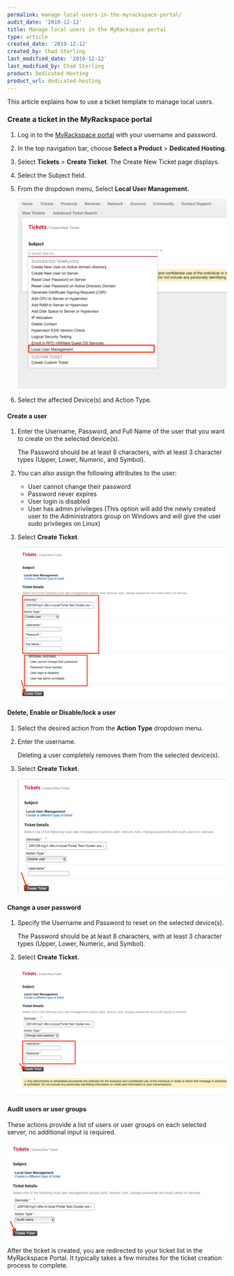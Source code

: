 ```yaml
---
permalink: manage-local-users-in-the-myrackspace-portal/
audit_date: '2019-12-12'
title: Manage local users in the MyRackspace portal
type: article
created_date: '2019-12-12'
created_by: Chad Sterling
last_modified_date: '2019-12-12'
last_modified_by: Chad Sterling
product: Dedicated Hosting
product_url: dedicated-hosting
---
```


This article explains how to use a ticket template to manage local users.

### Create a ticket in the MyRackspace portal

1. Log in to the [MyRackspace portal](https://login.rackspace.com/login) with your username and
   password.

2. In the top navigation bar, choose **Select a Product** > **Dedicated Hosting**.

3. Select **Tickets** > **Create Ticket**. The Create New Ticket page displays. 

4. Select the Subject field.

5. From the dropdown menu, Select **Local User Management.**

   ![](localuser1.png)

6. Select the affected Device(s) and Action Type.

#### Create a user

1. Enter the Username, Password, and Full Name of the user that you want to create on the selected device(s). 
    
   The Password should be at least 8 characters, with at least 3 character types
   (Upper, Lower, Numeric, and Symbol).

2. You can also assign the following attributes to the user:

    - User cannot change their password
    - Password never expires
    - User login is disabled
    - User has admin privileges (This option will add the newly created user to the Administrators group on
      Windows and will give the user sudo privileges on Linux)

3. Select **Create Ticket**.

   ![](localuser2.png)

#### Delete, Enable or Disable/lock a user 

1. Select the desired action from the **Action Type** dropdown menu. 

2. Enter the username. 

   Deleting a user completely removes them from the selected device(s).

3. Select **Create Ticket**.

   ![](localuser3.png)

#### Change a user password

1. Specify the Username and Password to reset on the selected device(s). 

   The Password should be at least 8 characters, with at least 3 character types
   (Upper, Lower, Numeric, and Symbol).

2. Select **Create Ticket**.

   ![](localuser4.png)

#### Audit users or user groups  

These actions provide a list of users or user groups on each selected server, no additional input is required.

![](localuser5.png)

  After the ticket is created, you are redirected to your ticket list in the MyRackspace Portal. It typically takes a few minutes for the ticket creation process to complete.
